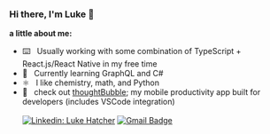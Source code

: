 ### Hi there, I'm Luke 👋
**a little about me:**
- ⌨️ &nbsp; Usually working with some combination of TypeScript + React.js/React Native in my free time
- 🌱 &nbsp; Currently learning GraphQL and C#
- ⚛️ &nbsp; I like chemistry, math, and Python
- 📲 &nbsp; check out [thoughtBubble](https://github.com/lukehatcher/thoughtBubble-monorepo); my mobile productivity app built for developers (includes VSCode integration)
<br/><br/>
[![Linkedin: Luke Hatcher](https://img.shields.io/badge/-lukehatcher98-blue?style=flat-square&logo=Linkedin&logoColor=white&link=https://www.linkedin.com/in/lukehatcher98/)](https://www.linkedin.com/in/lukehatcher98/)
[![Gmail Badge](https://img.shields.io/badge/-lukehatcher98-c14438?style=flat&logo=Gmail&logoColor=white&link=mailto:lukehatcher98@gmail.com)](mailto:lukehatcher98@gmail.com)
